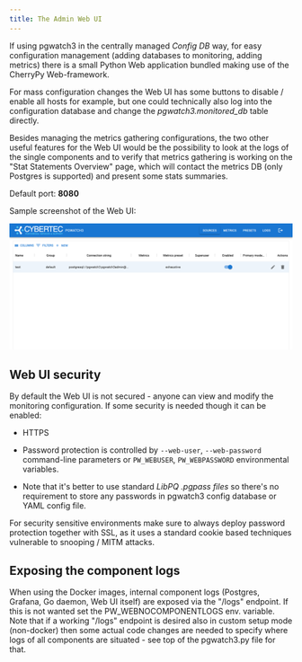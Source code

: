 ```yaml
---
title: The Admin Web UI
---
```


If using pgwatch3 in the centrally managed *Config DB* way, for easy
configuration management (adding databases to monitoring, adding
metrics) there is a small Python Web application bundled making use of
the CherryPy Web-framework.

For mass configuration changes the Web UI has some buttons to disable /
enable all hosts for example, but one could technically also log into
the configuration database and change the *pgwatch3.monitored_db* table
directly.

Besides managing the metrics gathering configurations, the two other
useful features for the Web UI would be the possibility to look at the
logs of the single components and to verify that metrics gathering is
working on the "Stat Statements Overview" page, which will contact the
metrics DB (only Postgres is supported) and present some stats
summaries.

Default port: **8080**

Sample screenshot of the Web UI:

[![A sample screenshot of the pgwatch3 admin Web UI](screenshots/webui_sources_grid.png)](screenshots/webui_sources_grid.png)

## Web UI security

By default the Web UI is not secured - anyone can view and modify the
monitoring configuration. If some security is needed though it can be
enabled:

-   HTTPS

-   Password protection is controlled by `--web-user`, `--web-password` command-line parameters or
    `PW_WEBUSER`, `PW_WEBPASSWORD` environmental variables.

-   Note that it's better to use standard *LibPQ .pgpass files* so
    there's no requirement to store any passwords in pgwatch3 config
    database or YAML config file.

For security sensitive environments make sure to always deploy password
protection together with SSL, as it uses a standard cookie based
techniques vulnerable to snooping / MITM attacks.

## Exposing the component logs

When using the Docker images, internal component logs (Postgres,
Grafana, Go daemon, Web UI itself) are exposed via the "/logs"
endpoint. If this is not wanted set the PW_WEBNOCOMPONENTLOGS env.
variable. Note that if a working "/logs" endpoint is desired also in
custom setup mode (non-docker) then some actual code changes are needed
to specify where logs of all components are situated - see top of the
pgwatch3.py file for that.
